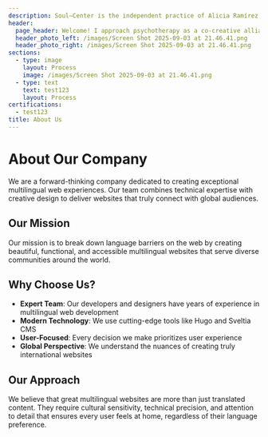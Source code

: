 ```yaml
---
description: Soul–Center is the independent practice of Alicia Ramírez, offering Psychotherapy, Psychedelic-Assisted Therapy, and Music for Altered States
header:
  page_header: Welcome! I approach psychotherapy as a co-creative alliance between client and therapist.
  header_photo_left: /images/Screen Shot 2025-09-03 at 21.46.41.png
  header_photo_right: /images/Screen Shot 2025-09-03 at 21.46.41.png
sections:
  - type: image
    layout: Process
    image: /images/Screen Shot 2025-09-03 at 21.46.41.png
  - type: text
    text: test123
    layout: Process
certifications:
  - test123
title: About Us
---
```

# About Our Company

We are a forward-thinking company dedicated to creating exceptional multilingual web experiences. Our team combines technical expertise with creative design to deliver websites that truly connect with global audiences.

## Our Mission

Our mission is to break down language barriers on the web by creating beautiful, functional, and accessible multilingual websites that serve diverse communities around the world.

## Why Choose Us?

- **Expert Team**: Our developers and designers have years of experience in multilingual web development
- **Modern Technology**: We use cutting-edge tools like Hugo and Sveltia CMS
- **User-Focused**: Every decision we make prioritizes user experience
- **Global Perspective**: We understand the nuances of creating truly international websites

## Our Approach

We believe that great multilingual websites are more than just translated content. They require cultural sensitivity, technical precision, and attention to detail that ensures every user feels at home, regardless of their language preference.
